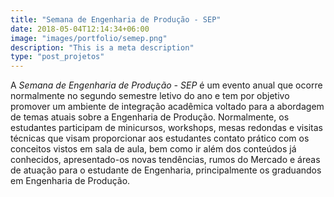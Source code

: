 ```yaml
---
title: "Semana de Engenharia de Produção - SEP"
date: 2018-05-04T12:14:34+06:00
image: "images/portfolio/semep.png"
description: "This is a meta description"
type: "post_projetos"
---
```


A _Semana de Engenharia de Produção - SEP_ é um evento anual que ocorre normalmente no segundo semestre letivo do ano e tem por objetivo promover um ambiente de integração acadêmica voltado para a abordagem de temas atuais sobre a Engenharia de Produção. Normalmente, os estudantes participam de minicursos, workshops, mesas redondas e visitas técnicas que visam proporcionar aos estudantes contato prático com os conceitos vistos em sala de aula, bem como ir além dos conteúdos já conhecidos, apresentado-os novas tendências, rumos do Mercado e áreas de atuação para o estudante de Engenharia, principalmente os graduandos em Engenharia de Produção.







